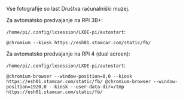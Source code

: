 Vse fotografije so last Društva računalniški muzej.

Za avtomatsko predvajanje na RPi 3B+:

`/home/pi/.config/lxsession/LXDE-pi/autostart`:

`@chromium --kiosk https://esh01.stamcar.com/static/fb/`

Za avtomatsko predvajanje na RPi 4 (dual screen):

`/home/pi/.config/lxsession/LXDE-pi/autostart`:

`@chromium-browser --window-position=0,0 --kiosk https://esh01.stamcar.com/static/fb/
@chromium-browser --window-position=1920,0 --kiosk --user-data-dir=/tmp https://esh01.stamcar.com/static/fb/`
